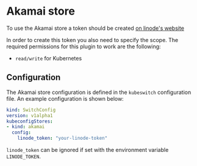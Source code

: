 # Akamai store

To use the Akamai store a token should be created [on linode's website](https://cloud.linode.com/profile/tokens)

In order to create this token you also need to specify the scope.
The required permissions for this plugin to work are the following:
- `read/write` for Kubernetes

## Configuration

The Akamai store configuration is defined in the `kubeswitch` configuration file.
An example configuration is shown below:

```yaml
kind: SwitchConfig
version: v1alpha1
kubeconfigStores:
- kind: akamai
  config:
    linode_token: "your-linode-token"
```

`linode_token` can be ignored if set with the environment variable `LINODE_TOKEN`.
